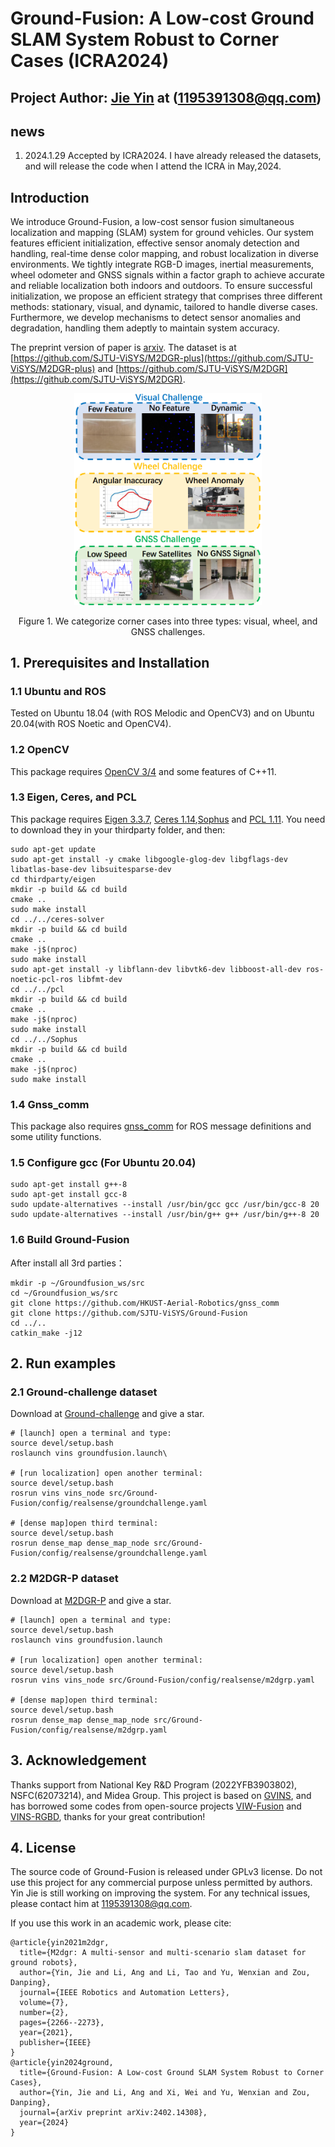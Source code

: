 # Ground-Fusion: A Low-cost Ground SLAM System Robust to Corner Cases (ICRA2024)
## Project Author: [Jie Yin](https://github.com/sjtuyinjie?tab=repositories) at (1195391308@qq.com)

## news
1. 2024.1.29 Accepted by ICRA2024. I have already released the datasets, and will release the code when I attend the ICRA in May,2024.

   

## Introduction

We introduce Ground-Fusion, a low-cost sensor fusion simultaneous localization and mapping (SLAM) system for ground vehicles. Our system features efficient initialization, effective sensor anomaly detection and handling, real-time dense color mapping, and robust localization in diverse environments. We tightly integrate RGB-D images, inertial measurements, wheel odometer and GNSS signals within a factor graph to achieve accurate and reliable localization both indoors and outdoors. To ensure successful initialization, we propose an efficient strategy that comprises three different methods: stationary, visual, and dynamic, tailored to handle diverse cases. Furthermore, we develop mechanisms to detect sensor anomalies and degradation, handling them adeptly to maintain system accuracy. 

The preprint version of paper is [arxiv](http://arxiv.org/abs/2402.14308).
The dataset is at [https://github.com/SJTU-ViSYS/M2DGR-plus](https://github.com/SJTU-ViSYS/M2DGR-plus) and [https://github.com/SJTU-ViSYS/M2DGR](https://github.com/SJTU-ViSYS/M2DGR).


<div align=center>
<img src="./fig/challenges.jpg" width="300px">

</div>
<p align="center">Figure 1. We categorize corner cases into three types: visual,
wheel, and GNSS challenges.</p>

## 1. Prerequisites and Installation
### 1.1 Ubuntu and ROS
Tested on Ubuntu 18.04 (with ROS Melodic and OpenCV3) and on Ubuntu 20.04(with ROS Noetic and OpenCV4).

### 1.2 OpenCV
This package requires [OpenCV 3/4](https://github.com/opencv/opencv) and some features of C++11. 

### 1.3 Eigen, Ceres, and PCL
This package requires [Eigen 3.3.7](), [Ceres 1.14](https://ceres-solver.googlesource.com/ceres-solver),[Sophus](https://github.com/strasdat/Sophus.git ) and [PCL 1.11](https://github.com/PointCloudLibrary/pcl).
You need to download they in your thirdparty folder, and then:
~~~
sudo apt-get update
sudo apt-get install -y cmake libgoogle-glog-dev libgflags-dev libatlas-base-dev libsuitesparse-dev 
cd thirdparty/eigen
mkdir -p build && cd build
cmake ..
sudo make install
cd ../../ceres-solver
mkdir -p build && cd build
cmake ..
make -j$(nproc) 
sudo make install
sudo apt-get install -y libflann-dev libvtk6-dev libboost-all-dev ros-noetic-pcl-ros libfmt-dev
cd ../../pcl
mkdir -p build && cd build
cmake ..
make -j$(nproc)
sudo make install
cd ../../Sophus
mkdir -p build && cd build
cmake ..
make -j$(nproc) 
sudo make install
~~~


### 1.4 Gnss_comm
This package also requires [gnss_comm](https://github.com/HKUST-Aerial-Robotics/gnss_comm) for ROS message definitions and some utility functions.

### 1.5 Configure gcc (For Ubuntu 20.04)
~~~
sudo apt-get install g++-8
sudo apt-get install gcc-8
sudo update-alternatives --install /usr/bin/gcc gcc /usr/bin/gcc-8 20
sudo update-alternatives --install /usr/bin/g++ g++ /usr/bin/g++-8 20
~~~

### 1.6 Build Ground-Fusion
After install all 3rd parties：
~~~
mkdir -p ~/Groundfusion_ws/src
cd ~/Groundfusion_ws/src
git clone https://github.com/HKUST-Aerial-Robotics/gnss_comm
git clone https://github.com/SJTU-ViSYS/Ground-Fusion
cd ../..
catkin_make -j12
~~~




## 2. Run examples


### 2.1 Ground-challenge dataset
Download at [Ground-challenge](https://github.com/sjtuyinjie/Ground-Challenge) and give a star.

~~~
# [launch] open a terminal and type:
source devel/setup.bash
roslaunch vins groundfusion.launch\

# [run localization] open another terminal:
source devel/setup.bash
rosrun vins vins_node src/Ground-Fusion/config/realsense/groundchallenge.yaml

# [dense map]open third terminal:
source devel/setup.bash
rosrun dense_map dense_map_node src/Ground-Fusion/config/realsense/groundchallenge.yaml
~~~


### 2.2 M2DGR-P dataset
Download at [M2DGR-P](https://github.com/sjtuyinjie/M2DGR-plus) and give a star.


~~~
# [launch] open a terminal and type:
source devel/setup.bash
roslaunch vins groundfusion.launch

# [run localization] open another terminal:
source devel/setup.bash
rosrun vins vins_node src/Ground-Fusion/config/realsense/m2dgrp.yaml

# [dense map]open third terminal:
source devel/setup.bash
rosrun dense_map dense_map_node src/Ground-Fusion/config/realsense/m2dgrp.yaml
~~~





## 3. Acknowledgement
Thanks support from National Key R&D Program (2022YFB3903802), NSFC(62073214), and Midea Group. This project is based on [GVINS](https://github.com/HKUST-Aerial-Robotics/GVINS), and has borrowed some codes from open-source projects [VIW-Fusion](https://github.com/TouchDeeper/VIW-Fusion) and [VINS-RGBD](https://github.com/STAR-Center/VINS-RGBD), thanks for your great contribution!

## 4. License
The source code of Ground-Fusion is released under GPLv3 license. Do not use this project for any commercial purpose unless permitted by authors. Yin Jie is still working on improving the system. For any technical issues, please contact him at <1195391308@qq.com>.

If you use this work in an academic work, please cite:
~~~
@article{yin2021m2dgr,
  title={M2dgr: A multi-sensor and multi-scenario slam dataset for ground robots},
  author={Yin, Jie and Li, Ang and Li, Tao and Yu, Wenxian and Zou, Danping},
  journal={IEEE Robotics and Automation Letters},
  volume={7},
  number={2},
  pages={2266--2273},
  year={2021},
  publisher={IEEE}
}
@article{yin2024ground,
  title={Ground-Fusion: A Low-cost Ground SLAM System Robust to Corner Cases},
  author={Yin, Jie and Li, Ang and Xi, Wei and Yu, Wenxian and Zou, Danping},
  journal={arXiv preprint arXiv:2402.14308},
  year={2024}
}
~~~



